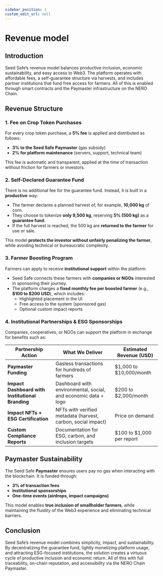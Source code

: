 ```yaml
---
sidebar_position: 1
custom_edit_url: null
---
```


# Revenue model

## **Introduction**

Seed Safe’s revenue model balances productive inclusion, economic sustainability, and easy access to Web3. The platform operates with affordable fees, a self-guarantee structure via harvests, and includes partner institutions that fund free access for farmers. All of this is enabled through smart contracts and the Paymaster infrastructure on the NERO Chain.

## **Revenue Structure**

### **1. Fee on Crop Token Purchases**

For every crop token purchase, a **5% fee** is applied and distributed as follows:

- **3% to the Seed Safe Paymaster** (gas subsidy)  
- **2% for platform maintenance** (servers, support, technical team)  

This fee is automatic and transparent, applied at the time of transaction without friction for farmers or investors.

### **2. Self-Declared Guarantee Fund**

There is no additional fee for the guarantee fund. Instead, it is built in a **productive** way:

- The farmer declares a planned harvest of, for example, **10,000 kg** of corn.  
- They choose to tokenize **only 9,500 kg**, reserving **5% (500 kg)** as a **guarantee fund**.  
- If the full harvest is reached, the 500 kg are **returned to the farmer** for use or sale.  

This model **protects the investor without unfairly penalizing the farmer**, while avoiding technical or bureaucratic complexity.

### **3. Farmer Boosting Program**

Farmers can apply to receive **institutional support** within the platform:

- Seed Safe connects these farmers with **companies or NGOs** interested in sponsoring their journey.  
- The platform charges a **fixed monthly fee per boosted farmer** (e.g., **$100 to $200 USD**), which includes:
  - Highlighted placement in the UI  
  - Free access to the system (sponsored gas)  
  - Optional custom impact reports  

### **4. Institutional Partnerships & ESG Sponsorships**

Companies, cooperatives, or NGOs can support the platform in exchange for benefits such as:

| Partnership Action                                  | What We Deliver                                                    | Estimated Revenue (USD)        |
|-----------------------------------------------------|----------------------------------------------------------------------|--------------------------------|
| **Paymaster Funding**                              | Gasless transactions for hundreds of farmers                        | $1,000 to $10,000/month        |
| **Impact Dashboard with Institutional Branding**   | Dashboard with environmental, social, and economic data + logo      | $200 to $2,000/month           |
| **Impact NFTs + ESG Certification**                | NFTs with verified metadata (harvest, carbon, social impact)         | Price on demand                |
| **Custom Compliance Reports**                      | Documentation for ESG, carbon, and inclusion targets                 | $100 to $1,000 per report      |

## **Paymaster Sustainability**

The Seed Safe **Paymaster** ensures users pay no gas when interacting with the blockchain. It is funded through:

- **3% of transaction fees**  
- **Institutional sponsorships**  
- **One-time events (airdrops, impact campaigns)**  

This model enables **true inclusion of smallholder farmers**, while maintaining the fluidity of the Web3 experience and eliminating technical barriers.

## **Conclusion**

Seed Safe’s revenue model combines simplicity, impact, and sustainability. By decentralizing the guarantee fund, lightly monetizing platform usage, and attracting ESG-focused institutions, the solution creates a virtuous cycle of productive inclusion and economic return. All of this with full traceability, on-chain reputation, and accessibility via the NERO Chain Paymaster.